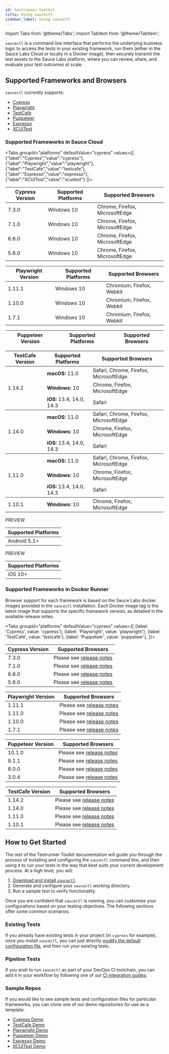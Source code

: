 ```yaml
---
id: testrunner-toolkit
title: Using saucectl                                 
sidebar_label: Using saucectl
---
```


import Tabs from '@theme/Tabs';
import TabItem from '@theme/TabItem';


`saucectl` is a command line interface that performs the underlying business logic to access the tests in your existing framework, run them (either in the Sauce Labs Cloud or locally in a Docker image), then securely transmit the test assets to the Sauce Labs platform, where you can review, share, and evaluate your test outcomes at scale.

## Supported Frameworks and Browsers

`saucectl` currently supports:

* [Cypress](https://github.com/cypress-io/cypress)
* [Playwright](https://github.com/microsoft/playwright)
* [TestCafe](https://github.com/DevExpress/testcafe)
* [Puppeteer](https://github.com/puppeteer)
* [Espresso](https://developer.android.com/training/testing/espresso)
* [XCUITest](https://developer.apple.com/library/archive/documentation/DeveloperTools/Conceptual/testing_with_xcode/chapters/09-ui_testing.html)

### Supported Frameworks in Sauce Cloud

<Tabs
    groupId="platforms"
    defaultValue="cypress"
    values={[
      {"label":"Cypress","value":"cypress"},
      {"label":"Playwright","value":"playwright"},
      {"label":"TestCafe","value":"testcafe"},
      {"label":"Espresso","value":"espresso"},
      {"label":"XCUITest","value":"xcuitest"}
    ]}>
<TabItem value="cypress">

|Cypress Version|Supported Platforms|Supported Browsers|
|-----|-----|-----|
|7.3.0|Windows 10|Chrome, Firefox, MicrosoftEdge|
|7.1.0|Windows 10|Chrome, Firefox, MicrosoftEdge|
|6.6.0|Windows 10|Chrome, Firefox, MicrosoftEdge|
|5.6.0|Windows 10|Chrome, Firefox, MicrosoftEdge|

</TabItem>
<TabItem value="playwright">

|Playwright Version|Supported Platforms|Supported Browsers|
|-----|-----|-----|
|1.11.1|Windows 10|Chromium, Firefox, Webkit|
|1.10.0|Windows 10|Chromium, Firefox, Webkit|
|1.7.1|Windows 10|Chromium, Firefox, Webkit|

</TabItem>
<TabItem value="puppeteer">

|Puppeteer Version|Supported Platforms|Supported Browsers|
|-----|-----|-----|

</TabItem>
<TabItem value="testcafe">

<table id="table-fw">
  <tr>
    <th>TestCafe Version</th>
    <th>Supported Platforms</th>
    <th>Supported Browsers</th>
  </tr>
  <tbody>
  <tr>
    <td rowspan='3'>1.14.2</td>
    <td><b>macOS:</b> 11.0</td>
    <td>Safari, Chrome, Firefox, MicrosoftEdge</td>
  </tr>
  <tr>
    <td><b>Windows:</b> 10</td>
    <td>Chrome, Firefox, MicrosoftEdge</td>
  </tr>
  <tr>
    <td><b>iOS:</b> 13.4, 14.0, 14.3</td>
    <td>Safari</td>
  </tr>
  </tbody>
  <tbody>
  <tr>
    <td rowspan='3'>1.14.0</td>
    <td><b>macOS:</b> 11.0</td>
    <td>Safari, Chrome, Firefox, MicrosoftEdge</td>
  </tr>
  <tr>
    <td><b>Windows:</b> 10</td>
    <td>Chrome, Firefox, MicrosoftEdge</td>
  </tr>
  <tr>
    <td><b>iOS:</b> 13.4, 14.0, 14.3</td>
    <td>Safari</td>
  </tr>
  </tbody>
  <tbody>
  <tr>
    <td rowspan='3'>1.11.0</td>
    <td><b>macOS:</b> 11.0</td>
    <td>Safari, Chrome, Firefox, MicrosoftEdge</td>
  </tr>
  <tr>
    <td><b>Windows:</b> 10</td>
    <td>Chrome, Firefox, MicrosoftEdge</td>
  </tr>
  <tr>
    <td><b>iOS:</b> 13.4, 14.0, 14.3</td>
    <td>Safari</td>
  </tr>
  </tbody>
  <tbody>
  <tr>
    <td>1.10.1</td>
    <td><b>Windows:</b> 10</td>
    <td>Chrome, Firefox, MicrosoftEdge</td>
  </tr>
  </tbody>
</table>

</TabItem>
<TabItem value="espresso">
<div className="corner-ribbon">PREVIEW</div>

|Supported Platforms|
|-----|
|Android 5.1+|

</TabItem>
<TabItem value="xcuitest">
<div className="corner-ribbon">PREVIEW</div>

|Supported Platforms|
|-----|
|iOS 10+|

</TabItem>
</Tabs>


### Supported Frameworks in Docker Runner

Browser support for each framework is based on the Sauce Labs docker images provided in the `saucectl` installation. Each Docker image tag is the latest image that supports the specific framework version, as detailed in the available release notes.

<Tabs
  groupId="platforms"
  defaultValue="cypress"
  values={[
    {label: 'Cypress', value: 'cypress'},
    {label: 'Playwright', value: 'playwright'},
    {label: 'TestCafe', value: 'testcafe'},
    {label: 'Puppeteer', value: 'puppeteer'},
  ]}>

<TabItem value="cypress">

|Cypress Version|Supported Browsers|
|----|----|
|7.3.0|Please see [release notes](https://github.com/saucelabs/sauce-cypress-runner/releases/tag/v7.1.0)|
|7.1.0|Please see [release notes](https://github.com/saucelabs/sauce-cypress-runner/releases/tag/v7.0.3)|
|6.6.0|Please see [release notes](https://github.com/saucelabs/sauce-cypress-runner/releases/tag/v6.0.1)|
|5.6.0|Please see [release notes](https://github.com/saucelabs/sauce-cypress-runner/releases/tag/v5.9.1)|

</TabItem>
<TabItem value="playwright">

|Playwright Version|Supported Browsers|
|-----|----|
|1.11.1|Please see [release notes](https://github.com/saucelabs/sauce-playwright-runner/releases/tag/v1.12.0)|
|1.11.0|Please see [release notes](https://github.com/saucelabs/sauce-playwright-runner/releases/tag/v1.11.0)|
|1.10.0|Please see [release notes](https://github.com/saucelabs/sauce-playwright-runner/releases/tag/v1.10.0)|
|1.7.1|Please see [release notes](https://github.com/saucelabs/sauce-playwright-runner/releases/tag/v1.7.5)|

</TabItem>

<TabItem value="puppeteer">

|Puppeteer Version|Supported Browsers|
|-----|----|
|10.1.0|Please see [release notes](https://github.com/saucelabs/sauce-puppeteer-runner/releases/tag/v1.3.0)|
|9.1.1|Please see [release notes](https://github.com/saucelabs/sauce-puppeteer-runner/releases/tag/v1.2.0)|
|8.0.0|Please see [release notes](https://github.com/saucelabs/sauce-puppeteer-runner/releases/tag/v1.0.0)|
|3.0.4|Please see [release notes](https://github.com/saucelabs/sauce-puppeteer-runner/releases/tag/v0.3.0)|

</TabItem>

<TabItem value="testcafe">

|TestCafe Version|Supported Browsers|
|----|----|
|1.14.2|Please see [release notes](https://github.com/saucelabs/sauce-testcafe-runner/releases/tag/v0.7.0)|
|1.14.0|Please see [release notes](https://github.com/saucelabs/sauce-testcafe-runner/releases/tag/v0.6.1)|
|1.11.0|Please see [release notes](https://github.com/saucelabs/sauce-testcafe-runner/releases/tag/v0.5.0)|
|1.10.1|Please see [release notes](https://github.com/saucelabs/sauce-testcafe-runner/releases/tag/v0.2.6)|

</TabItem>
</Tabs>

## How to Get Started

The rest of the Testrunner Toolkit documentation will guide you through the process of installing and configuring the `saucectl` command line, and then using it to run your tests in the way that best suits your current development process. At a high level, you will:

1. [Download and install `saucectl`](testrunner-toolkit/installation).
1. Generate and configure your `saucectl` working directory.
1. Run a sample test to verify functionality.

Once you are confident that `saucectl` is running, you can customize your configurations based on your testing objectives. The following sections offer some common scenarios.

### Existing Tests

If you already have existing tests in your project (in `cypress` for example), once you install `saucectl`, you can just directly [modify the default configuration file](testrunner-toolkit/configuration), and  then run your existing tests.

### Pipeline Tests

If you wish to run `saucectl` as part of your DevOps CI toolchain, you can add it in your workflow by following one of our [CI integration guides](testrunner-toolkit/integrations.md).

### Sample Repos

If you would like to see sample tests and configuration files for particular frameworks, you can clone one of our demo repositories for use as a template:

* [Cypress Demo](https://github.com/saucelabs/saucectl-cypress-example)
* [TestCafe Demo](https://github.com/saucelabs/saucectl-testcafe-example)
* [Playwright Demo](https://github.com/saucelabs/saucectl-playwright-example)
* [Puppeteer Demo](https://github.com/saucelabs/saucectl-puppeteer-example/)
* [Espresso Demo](https://github.com/saucelabs/saucectl-espresso-example)
* [XCUITest Demo](https://github.com/saucelabs/saucectl-xcuitest-example)
